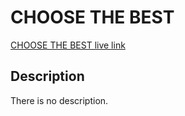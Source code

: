 # CHOOSE THE BEST

[CHOOSE THE BEST live link](https://webchoose-the-best.netlify.app/)

## Description

There is no description.